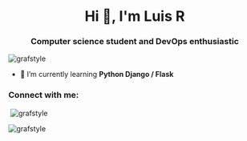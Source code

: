 <h1 align="center">Hi 👋, I'm Luis R</h1>
<h3 align="center">Computer science student and DevOps enthusiastic</h3>

<p align="left"> <img src="https://komarev.com/ghpvc/?username=grafstyle&label=Profile%20views&color=0e75b6&style=flat" alt="grafstyle" /> </p>

- 🐍 I’m currently learning **Python Django / Flask**


<h3 align="left">Connect with me:</h3>
<p align="left">
</p>

<p>&nbsp;<img align="center" src="https://github-readme-stats.vercel.app/api?username=grafstyle&show_icons=true&locale=en" alt="grafstyle" /></p>

<p><img align="center" src="https://github-readme-streak-stats.herokuapp.com/?user=grafstyle&" alt="grafstyle" /></p>
